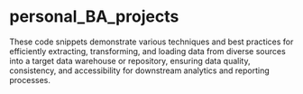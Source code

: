 # personal_BA_projects
These code snippets demonstrate various techniques and best practices for efficiently extracting, transforming, and loading data from diverse sources into a target data warehouse or repository, ensuring data quality, consistency, and accessibility for downstream analytics and reporting processes.


